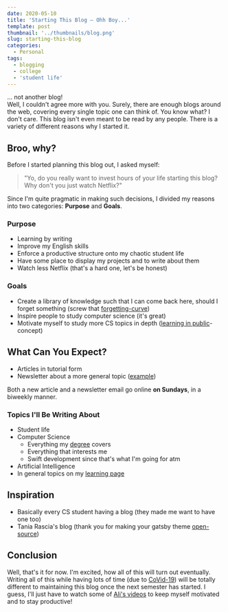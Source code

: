 ```yaml
---
date: 2020-05-10
title: 'Starting This Blog – Ohh Boy...'
template: post
thumbnail: '../thumbnails/blog.png'
slug: starting-this-blog
categories:
  - Personal
tags:
  - blogging
  - college
  - 'student life'
---
```


... not another blog!\
Well, I couldn't agree more with you. Surely, there are enough blogs around the web,
covering every single topic one can think of. You know what? I don't care. This blog
isn't even meant to be read by any people. There is a variety of different reasons why
I started it.

## Broo, why?

Before I started planning this blog out, I asked myself:

> "Yo, do you really want to invest hours of your life starting
this blog? Why don't you just watch Netflix?"

Since I'm quite pragmatic in making such decisions, I divided my reasons into
two categories: **Purpose** and **Goals**.

### Purpose

- Learning by writing
- Improve my English skills
- Enforce a productive structure onto my chaotic student life
- Have some place to display my projects and to write about them
- Watch less Netflix (that's a hard one, let's be honest)

### Goals

- Create a library of knowledge such that I can come back here, should I forget
something (screw that [forgetting-curve](https://en.wikipedia.org/wiki/Forgetting_curve))
- Inspire people to study computer science (it's great)
- Motivate myself to study more CS topics in depth ([learning in public](/learn)-concept)

## What Can You Expect?

- Articles in tutorial form
- Newsletter about a more general topic ([example](/example))

Both a new article and a newsletter email go online **on Sundays**, in a biweekly manner.

### Topics I'll Be Writing About

- Student life
- Computer Science
	- Everything my [degree](https://www.ed.ac.uk/studying/undergraduate/degrees/index.php?action=view&code=GG47) covers
	- Everything that interests me
	- Swift development since that's what I'm going for atm
- Artificial Intelligence
- In general topics on my [learning page](/learn)


## Inspiration

- Basically every CS student having a blog (they made me want to have one too)
- Tania Rascia's blog (thank you for making your gatsby theme [open-source](https://github.com/taniarascia/taniarascia.com))

## Conclusion

Well, that's it for now. I'm excited, how all of this will turn out eventually.
Writing all of this while having lots of time (due to [CoVid-19](https://en.wikipedia.org/wiki/COVID-19_pandemic)) will be
totally different to maintaining this blog once the next semester has started.
I guess, I'll just have to watch some of [Ali's videos](https://www.youtube.com/user/Sepharoth64) to keep myself motivated and to stay productive!